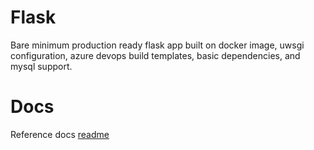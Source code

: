 # Flask
Bare minimum production ready flask app built on docker image, uwsgi configuration, azure devops build templates, basic dependencies, and mysql support.
# Docs
Reference docs [readme](./docs/README.md)
